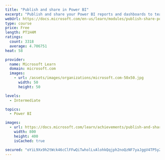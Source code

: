 ```yaml
---
title: "Publish and share in Power BI"
excerpt: "Publish and share your Power BI reports and dashboards to teammates in your organization or to everyone on the web."
webUrl: https://docs.microsoft.com/en-us/learn/modules/publish-share-power-bi/
type: course
price: Free
length: PT1H4M
ratings:
  count: 3318
  average: 4.706751
heat: 58

provider:
  name: Microsoft Learn
  domain: microsoft.com
  images:
    - url: /assets/images/organizations/microsoft.com-50x50.jpg
      width: 50
      height: 50

levels:
  - Intermediate

topics:
  - Power BI

images:
  - url: https://docs.microsoft.com/learn/achievements/publish-and-share-with-power-bi-desktop-social.png
    width: 800
    height: 400
    isCached: true

secured: "oYiL9Xx9h2tWck46cClFFwQiTwholLvAlohkQqjph2noQzNF7yaJggV4TP5yZ8i2ru7XyJDCJ8CU96e1tCoz+isRbAkvRpUmgXQjPP4eBIHHzjdgNQ7/OM8YnRQY+RFDrXW+8jjwtdJf93yPFEm2Um0pnCCVgS5HwRTnBDKd3+mdKD5iFiTRl6yKZixfF1qqoYJ/ZIomrIvM2KsJgmmWeU78+AZR7vtwpb8uebHs9DDAHDSbk+dSL05Ipys8iEzE6dWmg/F+nzYUXaPMY9VBgfB9wF/BHiS1dJTpy1NmzKbrX9gkSwJxXaNplYBAp5mwf7+mvdx3RB1pPjvscf8FwwX/t9KRVs/qAjDAEH4ZDVCwfau8ja2WJ+/e0Ag3j6hOFYxgijdt4wLCckjzqJsM01+kh6wo8739sdME9rr9EjE=;l7g8zFWjGmJjBkBcTV6evQ=="
---
```


